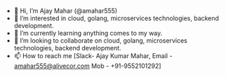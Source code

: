 - 👋 Hi, I’m Ajay Mahar (@amahar555)
- 👀 I’m interested in cloud, golang, microservices technologies, backend development. 
- 🌱 I’m currently learning anything comes to my way.
- 💞️ I’m looking to collaborate on cloud, golang, microservices technologies, backend development.
- 📫 How to reach me [Slack- Ajay Kumar Mahar, Email - amahar555@alivecor.com Mob - +91-9552101292]

<!---
amahar555/amahar555 is a ✨ special ✨ repository because its `README.md` (this file) appears on your GitHub profile.
You can click the Preview link to take a look at your changes.
--->
